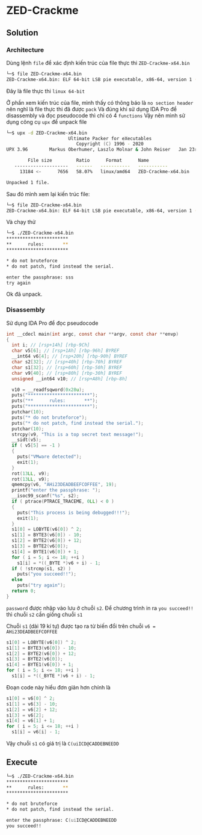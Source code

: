 # ZED-Crackme

## Solution

### Architecture

Dùng lệnh `file` để xác định kiến trúc của file thực thi `ZED-Crackme-x64.bin`

```zsh
└─$ file ZED-Crackme-x64.bin
ZED-Crackme-x64.bin: ELF 64-bit LSB pie executable, x86-64, version 1 (SYSV), statically linked, no section header
```

Đây là file thực thi `linux 64-bit`

Ở phần xem kiến trúc của file, mình thấy có thông báo là `no section header` nên nghĩ là file thực thi đã được `pack`
Và đúng khi sử dụng IDA Pro để disassembly và đọc pseudocode thì chỉ có 4 `functions`
Vậy nên mình sử dụng công cụ `upx` để unpack file

```zsh
└─$ upx -d ZED-Crackme-x64.bin
                       Ultimate Packer for eXecutables
                          Copyright (C) 1996 - 2020
UPX 3.96        Markus Oberhumer, Laszlo Molnar & John Reiser   Jan 23rd 2020

        File size         Ratio      Format      Name
   --------------------   ------   -----------   -----------
     13184 <-      7656   58.07%   linux/amd64   ZED-Crackme-x64.bin

Unpacked 1 file.
```

Sau đó mình xem lại kiến trúc file:

```zsh
└─$ file ZED-Crackme-x64.bin
ZED-Crackme-x64.bin: ELF 64-bit LSB pie executable, x86-64, version 1 (SYSV), dynamically linked, interpreter /lib64/ld-linux-x86-64.so.2, for GNU/Linux 3.2.0, BuildID[sha1]=6d5e1ea9a99de8dd8b9e18a01ec6925571114484, not stripped
```

Và chạy thử

```zsh
└─$ ./ZED-Crackme-x64.bin
***********************
**      rules:       **
***********************

* do not bruteforce
* do not patch, find instead the serial.

enter the passphrase: sss
try again
```

Ok đã unpack.

### Disassembly

Sử dụng IDA Pro để đọc pseudocode

```c
int __cdecl main(int argc, const char **argv, const char **envp)
{
  int i; // [rsp+14h] [rbp-9Ch]
  char v5[6]; // [rsp+1Ah] [rbp-96h] BYREF
  __int64 v6[4]; // [rsp+20h] [rbp-90h] BYREF
  char s2[32]; // [rsp+40h] [rbp-70h] BYREF
  char s1[32]; // [rsp+60h] [rbp-50h] BYREF
  char v9[40]; // [rsp+80h] [rbp-30h] BYREF
  unsigned __int64 v10; // [rsp+A8h] [rbp-8h]

  v10 = __readfsqword(0x28u);
  puts("***********************");
  puts("**      rules:       **");
  puts("***********************");
  putchar(10);
  puts("* do not bruteforce");
  puts("* do not patch, find instead the serial.");
  putchar(10);
  strcpy(v9, "This is a top secret text message!");
  __sidt(v5);
  if ( v5[5] == -1 )
  {
    puts("VMware detected");
    exit(1);
  }
  rot(13LL, v9);
  rot(13LL, v9);
  qmemcpy(v6, "AHi23DEADBEEFCOFFEE", 19);
  printf("enter the passphrase: ");
  __isoc99_scanf("%s", s2);
  if ( ptrace(PTRACE_TRACEME, 0LL) < 0 )
  {
    puts("This process is being debugged!!!");
    exit(1);
  }
  s1[0] = LOBYTE(v6[0]) ^ 2;
  s1[1] = BYTE3(v6[0]) - 10;
  s1[2] = BYTE2(v6[0]) + 12;
  s1[3] = BYTE2(v6[0]);
  s1[4] = BYTE1(v6[0]) + 1;
  for ( i = 5; i <= 18; ++i )
    s1[i] = *((_BYTE *)v6 + i) - 1;
  if ( !strcmp(s1, s2) )
    puts("you succeed!!");
  else
    puts("try again");
  return 0;
}
```

`password` được nhập vào lưu ở chuỗi `s2`.
Để chương trình in ra `you succeed!!` thì chuỗi `s2` cần giống chuỗi `s1`

Chuỗi `s1` (dài 19 kí tự) được tạo ra từ biến đổi trên chuỗi `v6 = AHi23DEADBEEFCOFFEE`

```c
s1[0] = LOBYTE(v6[0]) ^ 2;
s1[1] = BYTE3(v6[0]) - 10;
s1[2] = BYTE2(v6[0]) + 12;
s1[3] = BYTE2(v6[0]);
s1[4] = BYTE1(v6[0]) + 1;
for ( i = 5; i <= 18; ++i )
  s1[i] = *((_BYTE *)v6 + i) - 1;
```

Đoạn code này hiểu đơn giản hơn chính là

```c
s1[0] = v6[0] ^ 2;
s1[1] = v6[3] - 10;
s1[2] = v6[2] + 12;
s1[3] = v6[2];
s1[4] = v6[1] + 1;
for ( i = 5; i <= 18; ++i )
  s1[i] = v6[i] - 1;
```

Vậy chuỗi `s1` có giá trị là `C(uiICD@CADDEBNEEDD`

## Execute

```zsh
└─$ ./ZED-Crackme-x64.bin
***********************
**      rules:       **
***********************

* do not bruteforce
* do not patch, find instead the serial.

enter the passphrase: C(uiICD@CADDEBNEEDD
you succeed!!
```

